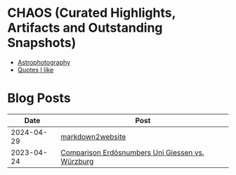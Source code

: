 # CHAOS (Curated Highlights, Artifacts and Outstanding Snapshots)

- [Astrophotography](astrophotography.md)
- [Quotes I like](quotes.md)

# Blog Posts

| Date       | Post                                                                                                           |
|------------|----------------------------------------------------------------------------------------------------------------|
| 2024-04-29 | [markdown2website](2024-04-29-markdown2website.md)                                                             |
| 2023-04-24 | [Comparison Erdösnumbers Uni Giessen vs. Würzburg](2023-04-24-erdoes_comparison.md)                            |

